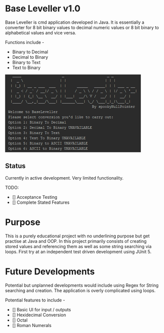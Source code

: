 # Base Leveller v1.0

Base Leveller is cmd application developed in Java. It is essentially a converter for 8 bit binary values to decimal numeric values or 8 bit binary to alphabetical values and vice versa.

Functions include - 

- Binary to Decimal
- Decimal to Binary
- Binary to Text
- Text to Binary

![BaseLeveller_Screenshot](/Screenshot_1.png)

## Status

Currently in active development. Very limited functionality.

TODO:

-  [] Acceptance Testing
-  [] Complete Stated Features


# Purpose 

This is a purely educational project with no underlining purpose but get practise at Java and OOP. In this project primarily consists of creating stored values and referencing them as well as some string searching via loops. First try at an independent test driven development using JUnit 5.

# Future Developments

Potential but unplanned developments would include using Regex for String searching and creation. The application is overly complicated using loops.

Potential features to include - 

- [] Basic UI for input / outputs
- [] Hexidecimal Conversion
- [] Octal
- [] Roman Numerals 


